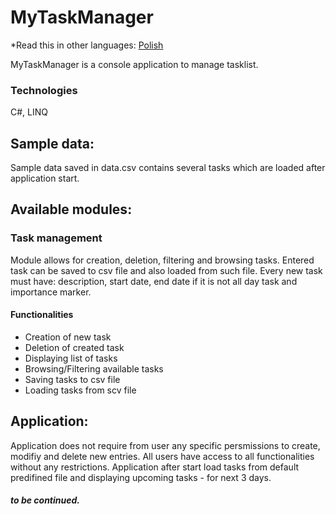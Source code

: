 # MyTaskManager

*Read this in other languages: [Polish](README.pl-PL.md)

MyTaskManager is a console application to manage tasklist.

### Technologies
C#, LINQ

## Sample data:

Sample data saved in data.csv contains several tasks which are loaded after application start.
    
## Available modules:

### Task management

Module allows for creation, deletion, filtering and browsing tasks. Entered task can be saved to csv file and also loaded from such file. Every new task must have: description, start date, end date if it is not all day task and importance marker.

#### Functionalities
* Creation of new task 
* Deletion of created task
* Displaying list of tasks
* Browsing/Filtering available tasks
* Saving tasks to csv file
* Loading tasks from scv file

## Application:

Application does not require from user any specific persmissions to create, modifiy and delete new entries. All users have access to all functionalities without any restrictions. Application after start load tasks from default predifined file and displaying upcoming tasks - for next 3 days.

##### to be continued.
